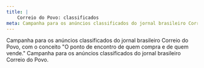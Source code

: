 ```yaml
---
title: |
    Correio do Povo: classificados
meta: Campanha para os anúncios classificados do jornal brasileiro Correio do Povo
---
```

Campanha para os anúncios classificados do jornal brasileiro Correio do Povo, com o conceito "O ponto de encontro de quem compra e de quem vende." Campanha para os anúncios classificados do jornal brasileiro Correio do Povo.